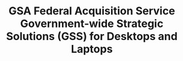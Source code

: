 ---
title: "GSA Federal Acquisition Service Government-wide Strategic Solutions (GSS) for Desktops and Laptops"
description: "The GSS systems were implemented for purchase in 2015. A comprehensive refresh process has been deployed every year since in which Agencies provide updates to their requirements, and industry shares its directions and feedback. GSS Version 8 systems have been available since July 2022. GSS Version 9 systems are now available. GSS Version 8 systems will still be offered until they reach end-of-life or are no longer available from the manufacturer."
url-link: "https://www.gsaadvantage.gov/advdata/gss/GSS-Desktop-Laptop-Guide.pdf"
type: "PDF"
gov-only: "false"
is-external: "true"
publication-date: "July 01, 2023"
reading-time: "15"
resource-type: "Guidance"
filter: "contract-solutions"
audience: "contracts-acquisitions"
branded-offerings: "oem-acquisition-initiatives"
---